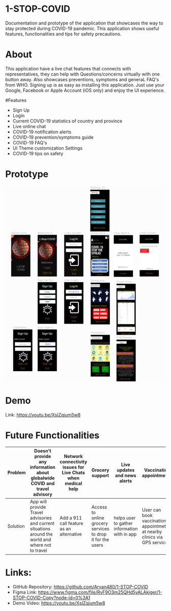 # 1-STOP-COVID
Documentation and prototype of the application that showcases the way to stay protected during COVID-19 pandemic. This application shows useful features, functionalities and tips for safety precautions.

# About 
This application have a live chat features that connects with representatives, they can help with Questions/concerns virtually with one button away. Also showcases preventions, symptoms and generaL FAQ's from WHO. Signing up is as easy as installing this application. Just use your Google, Facebook or Apple Account (iOS only) and enjoy the UI experience. 

#Features
* Sign Up
* Login
* Current COVID-19 statistics of country and province
* Live online chat
* COVID-19 notification alerts
* COVID-19 prevention/symptoms guide
* COVID-19 FAQ's
* UI Theme customization Settings
* COVID-19 tips on safety

# Prototype

![alt text](https://github.com/Aryan480/1-STOP-COVID/blob/main/prototype.png)

# Demo

Link: https://youtu.be/XsIZqjum5w8

# Future Functionalities
Problem | Doesn't provide any information about globalwide COVID and travel advisory |Network connectivity issues for Live Chats when medical help |Grocery support |Live updates and news alerts|Vaccination appointments |
--- | --- | --- | --- |--- |--- 
Solution | App will provide Travel advisories and current situations around the world and where not to travel | Add a 911 call feature as an alternative|Access to online grocery services to drop it for the users| helps user to gather information with in app|User can book vaccination appointmets at nearby clinics via GPS services| 

# Links: 

* GitHub Repository: https://github.com/Aryan480/1-STOP-COVID
* Figma Link: https://www.figma.com/file/RvF9O3m25QHd5yALAkiger/1-STOP-COVID-Copy?node-id=0%3A1
* Demo Video: https://youtu.be/XsIZqjum5w8
